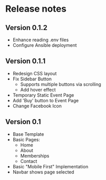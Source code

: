 # Release notes

## Version 0.1.2
- Enhance reading .env files
- Configure Ansible deployment

## Version 0.1.1
- Redesign CSS layout
- Fix Sidebar Button
    - Supports multiple buttons via scrolling
    - Add hover effect
- Temporary Static Event Page
- Add 'Buy' button to Event Page
- Change Facebook Icon

## Version 0.1
- Base Template
- Basic Pages:
    - Home
    - About
    - Memberships
    - Contact
- Basic "Mobile First" Implementation
- Navbar shows page selected
